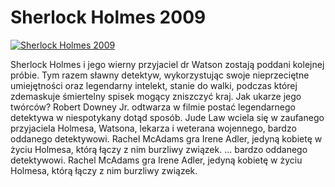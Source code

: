 Sherlock Holmes 2009 
=============
[![Sherlock Holmes 2009 ](http://vidos.pl/images/player.gif)](http://vidos.pl/sherlock-holmes-2009)

 Sherlock Holmes i jego wierny przyjaciel dr Watson zostają poddani kolejnej próbie. Tym razem sławny detektyw, wykorzystując swoje nieprzeciętne umiejętności oraz legendarny intelekt, stanie do walki, podczas której zdemaskuje śmiertelny spisek mogący zniszczyć kraj. Jak ukarze jego twórców? Robert Downey Jr. odtwarza w filmie postać legendarnego detektywa w niespotykany dotąd sposób. Jude Law wciela się w zaufanego przyjaciela Holmesa, Watsona, lekarza i weterana wojennego, bardzo oddanego detektywowi. Rachel McAdams gra Irene Adler, jedyną kobietę w życiu Holmesa, którą łączy z nim burzliwy związek.   ... bardzo oddanego detektywowi. Rachel McAdams gra Irene Adler, jedyną kobietę w życiu Holmesa, którą łączy z nim burzliwy związek.
